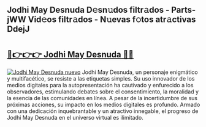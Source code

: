 ## Jodhi May Desnuda D𝚎sn𝚞dos filtr𝚊dos - Parts-jWW Vid𝚎os filtr𝚊dos - N𝚞evas f𝚘tos atr𝚊ctivas DdejJ

# <h2><a href="http://mba19cc.tromn.icu/?c=Jodhi+May+Desnuda">🔗👉👉👉 Jodhi May Desnuda 🔗🔗</a></h2>

[![Jodhi May Desnuda nuevo](https://i.imgur.com/pEAQMta.gif)](http://mba19cc.tromn.icu/?c=Jodhi+May+Desnuda)
Jodhi May Desnuda, un personaje enigmático y multifacético, se resiste a las etiquetas simples. Su uso innovador de los medios digitales para la autopresentación ha cautivado y enfurecido a los observadores, estimulando debates sobre el consentimiento, la moralidad y la esencia de las comunidades en línea. A pesar de la incertidumbre de sus próximas acciones, su impacto en los medios digitales es profundo. Armado con una dedicación inquebrantable y un atractivo innegable, el progreso de Jodhi May Desnuda en el universo virtual es ilimitado.
